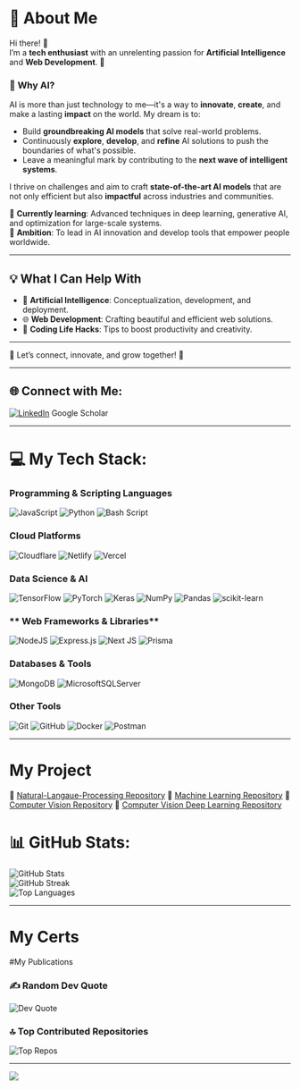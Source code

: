 # 🌟 **About Me**  
Hi there! 👋  
I’m a **tech enthusiast** with an unrelenting passion for **Artificial Intelligence** and **Web Development**. 🚀  

### 🤖 **Why AI?**  
AI is more than just technology to me—it's a way to **innovate**, **create**, and make a lasting **impact** on the world. My dream is to:  
- Build **groundbreaking AI models** that solve real-world problems.  
- Continuously **explore**, **develop**, and **refine** AI solutions to push the boundaries of what's possible.  
- Leave a meaningful mark by contributing to the **next wave of intelligent systems**.  

I thrive on challenges and aim to craft **state-of-the-art AI models** that are not only efficient but also **impactful** across industries and communities.  

🌱 **Currently learning**: Advanced techniques in deep learning, generative AI, and optimization for large-scale systems.  
🎯 **Ambition**: To lead in AI innovation and develop tools that empower people worldwide.  

---

## 💡 **What I Can Help With**  
- 🤖 **Artificial Intelligence**: Conceptualization, development, and deployment.  
- 🌐 **Web Development**: Crafting beautiful and efficient web solutions.  
- 🧠 **Coding Life Hacks**: Tips to boost productivity and creativity.  

---


🤝 Let’s connect, innovate, and grow together! 🌟  

---

## 🌐 Connect with Me:  
[![LinkedIn](https://img.shields.io/badge/LinkedIn-%230077B5.svg?logo=linkedin&logoColor=white)](https://linkedin.com/in/soheil-faridmohammadzadegan)
Google Scholar

---

# 💻 My Tech Stack:  
### **Programming & Scripting Languages**  
![JavaScript](https://img.shields.io/badge/javascript-%23323330.svg?style=for-the-badge&logo=javascript&logoColor=%23F7DF1E)  ![Python](https://img.shields.io/badge/python-3670A0?style=for-the-badge&logo=python&logoColor=ffdd54)  ![Bash Script](https://img.shields.io/badge/bash_script-%23121011.svg?style=for-the-badge&logo=gnu-bash&logoColor=white)  

### **Cloud Platforms**  
![Cloudflare](https://img.shields.io/badge/Cloudflare-F38020?style=for-the-badge&logo=Cloudflare&logoColor=white)  ![Netlify](https://img.shields.io/badge/netlify-%23000000.svg?style=for-the-badge&logo=netlify&logoColor=#00C7B7)   ![Vercel](https://img.shields.io/badge/vercel-%23000000.svg?style=for-the-badge&logo=vercel&logoColor=white)  

### **Data Science & AI**  
![TensorFlow](https://img.shields.io/badge/TensorFlow-%23FF6F00.svg?style=for-the-badge&logo=TensorFlow&logoColor=white)  ![PyTorch](https://img.shields.io/badge/PyTorch-%23EE4C2C.svg?style=for-the-badge&logo=PyTorch&logoColor=white)  ![Keras](https://img.shields.io/badge/Keras-%23D00000.svg?style=for-the-badge&logo=Keras&logoColor=white)  ![NumPy](https://img.shields.io/badge/numpy-%23013243.svg?style=for-the-badge&logo=numpy&logoColor=white)  ![Pandas](https://img.shields.io/badge/pandas-%23150458.svg?style=for-the-badge&logo=pandas&logoColor=white)  ![scikit-learn](https://img.shields.io/badge/scikit--learn-%23F7931E.svg?style=for-the-badge&logo=scikit-learn&logoColor=white)  

### ** Web Frameworks & Libraries**  
![NodeJS](https://img.shields.io/badge/node.js-6DA55F?style=for-the-badge&logo=node.js&logoColor=white)  ![Express.js](https://img.shields.io/badge/express.js-%23404d59.svg?style=for-the-badge&logo=express&logoColor=%2361DAFB)  ![Next JS](https://img.shields.io/badge/Next-black?style=for-the-badge&logo=next.js&logoColor=white)  ![Prisma](https://img.shields.io/badge/Prisma-3982CE?style=for-the-badge&logo=Prisma&logoColor=white)  



### **Databases & Tools**  
![MongoDB](https://img.shields.io/badge/MongoDB-%234ea94b.svg?style=for-the-badge&logo=mongodb&logoColor=white)  ![MicrosoftSQLServer](https://img.shields.io/badge/Microsoft%20SQL%20Server-CC2927?style=for-the-badge&logo=microsoft%20sql%20server&logoColor=white)  

### **Other Tools**  
![Git](https://img.shields.io/badge/git-%23F05033.svg?style=for-the-badge&logo=git&logoColor=white)  ![GitHub](https://img.shields.io/badge/github-%23121011.svg?style=for-the-badge&logo=github&logoColor=white)  ![Docker](https://img.shields.io/badge/docker-%230db7ed.svg?style=for-the-badge&logo=docker&logoColor=white)  ![Postman](https://img.shields.io/badge/Postman-FF6C37?style=for-the-badge&logo=postman&logoColor=white)  

---
# My Project

🤖 [Natural-Langaue-Processing Repository](https://github.com/SoheilFM/Natural-Langaue-Processing)
🤖 [Machine Learning Repository](https://github.com/SoheilFM/Machine_Learning)
🤖 [Computer Vision Repository](https://github.com/SoheilFM/Computer-Vision)
🤖 [Computer Vision Deep Learning Repository](https://github.com/SoheilFM/Computer-Vision-Deep-Learning-Projects)
# 📊 GitHub Stats:  
![GitHub Stats](https://github-readme-stats.vercel.app/api?username=SoheilFM&theme=dark&hide_border=false&include_all_commits=true&count_private=false)  
![GitHub Streak](https://github-readme-streak-stats.herokuapp.com/?user=SoheilFM&theme=dark&hide_border=false)  
![Top Languages](https://github-readme-stats.vercel.app/api/top-langs/?username=SoheilFM&theme=dark&hide_border=false&include_all_commits=true&count_private=false&layout=compact)  

---

# My Certs

#My Publications


### ✍️ Random Dev Quote  
![Dev Quote](https://quotes-github-readme.vercel.app/api?type=horizontal&theme=radical)  

### 🔝 Top Contributed Repositories  
![Top Repos](https://github-contributor-stats.vercel.app/api?username=SoheilFM&limit=5&theme=dark&combine_all_yearly_contributions=true)  

---

[![](https://visitcount.itsvg.in/api?id=SoheilFM&icon=0&color=0)](https://visitcount.itsvg.in)

